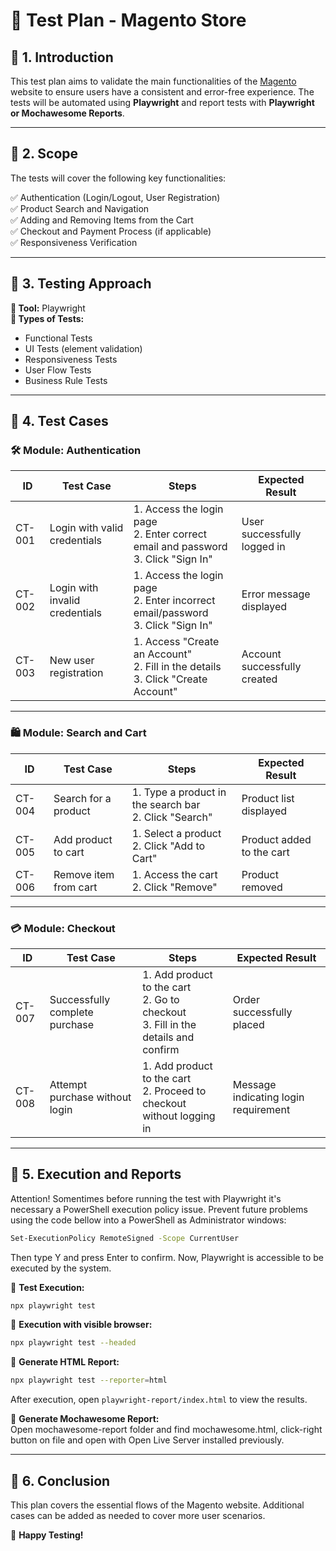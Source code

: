 # 📌 Test Plan - Magento Store

## 📌 1. Introduction
This test plan aims to validate the main functionalities of the [Magento](https://magento.softwaretestingboard.com/) website to ensure users have a consistent and error-free experience. The tests will be automated using **Playwright** and report tests with **Playwright or Mochawesome Reports**. 

---

## 📌 2. Scope
The tests will cover the following key functionalities:

✅ Authentication (Login/Logout, User Registration)  
✅ Product Search and Navigation  
✅ Adding and Removing Items from the Cart  
✅ Checkout and Payment Process (if applicable)  
✅ Responsiveness Verification  

---

## 📌 3. Testing Approach
**📌 Tool:** Playwright  
**📌 Types of Tests:**  
- Functional Tests  
- UI Tests (element validation)  
- Responsiveness Tests  
- User Flow Tests  
- Business Rule Tests  

---

## 📌 4. Test Cases

### **🛠️ Module: Authentication**  
| ID    | Test Case                         | Steps | Expected Result |
|-------|-----------------------------------|--------|--------------------|
| CT-001 | Login with valid credentials    | 1. Access the login page <br> 2. Enter correct email and password <br> 3. Click "Sign In" | User successfully logged in |
| CT-002 | Login with invalid credentials  | 1. Access the login page <br> 2. Enter incorrect email/password <br> 3. Click "Sign In" | Error message displayed |
| CT-003 | New user registration           | 1. Access "Create an Account" <br> 2. Fill in the details <br> 3. Click "Create Account" | Account successfully created |

---

### **🛍️ Module: Search and Cart**  
| ID    | Test Case                         | Steps | Expected Result |
|-------|-----------------------------------|--------|--------------------|
| CT-004 | Search for a product            | 1. Type a product in the search bar <br> 2. Click "Search" | Product list displayed |
| CT-005 | Add product to cart             | 1. Select a product <br> 2. Click "Add to Cart" | Product added to the cart |
| CT-006 | Remove item from cart           | 1. Access the cart <br> 2. Click "Remove" | Product removed |

---

### **💳 Module: Checkout**  
| ID    | Test Case                         | Steps | Expected Result |
|-------|-----------------------------------|--------|--------------------|
| CT-007 | Successfully complete purchase  | 1. Add product to the cart <br> 2. Go to checkout <br> 3. Fill in the details and confirm | Order successfully placed |
| CT-008 | Attempt purchase without login  | 1. Add product to the cart <br> 2. Proceed to checkout without logging in | Message indicating login requirement |

---

## 📌 5. Execution and Reports

Attention!
Somentimes before running the test with Playwright it's necessary a PowerShell execution policy issue. 
Prevent future problems using the code bellow into a PowerShell as Administrator windows:

```bash
Set-ExecutionPolicy RemoteSigned -Scope CurrentUser
```

Then type Y and press Enter to confirm. Now, Playwright is accessible to be executed by the system. 

📌 **Test Execution:**  
```bash
npx playwright test
```

📌 **Execution with visible browser:**  
```bash
npx playwright test --headed
```

📌 **Generate HTML Report:**  
```bash
npx playwright test --reporter=html
```
After execution, open `playwright-report/index.html` to view the results.

📌 **Generate Mochawesome Report:**  
Open mochawesome-report folder and find mochawesome.html, click-right button on file and open with Open Live Server installed previously.  

---

## 📌 6. Conclusion
This plan covers the essential flows of the Magento website. Additional cases can be added as needed to cover more user scenarios.

🚀 **Happy Testing!**
